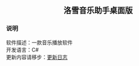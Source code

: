 <h2 align="center">洛雪音乐助手桌面版</h2>

### 说明

软件描述：一款音乐播放软件<br>
开发语言：C#<br>
更新内容请移步：[更新日志](https://github.com/zuiyichujian/zuiyimusic/blob/main/CHANGELOG.md)<br>

